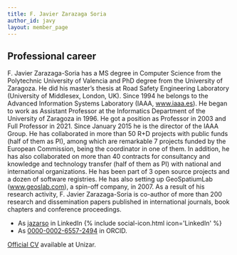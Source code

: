 ```yaml
---
title: F. Javier Zarazaga Soria
author_id: javy
layout: member_page
---
```


## Professional career

F. Javier Zarazaga-Soria has a MS degree in Computer Science from the Polytechnic University of Valencia and PhD degree from the University of Zaragoza. He did his master’s thesis at Road Safety Engineering Laboratory (University of Middlesex, London, UK). Since 1994 he belongs to the Advanced Information Systems Laboratory (IAAA, www.iaaa.es). 
He began to work as Assistant Professor at the Informatics Department of the University of Zaragoza in 1996. He got a position as Professor in 2003 and Full Professor in 2021. Since January 2015 he is the director of the IAAA Group. 
He has collaborated in more than 50 R+D projects with public funds (half of them as PI), among which are remarkable 7 projects funded by the European Commission, being the coordinator in one of them. In addition, he has also collaborated on more than 40 contracts for consultancy and knowledge and technology transfer (half of them as PI) with national and international organizations. He has been part of 3 open source projects and a dozen of software registries. He has also setting up GeoSpatiumLab (www.geoslab.com), a spin-off company, in 2007. As a result of his research activity, F. Javier Zarazaga-Soria is co-author of more than 200 research and dissemination papers published in international journals, book chapters and conference proceedings.

- As [jazarso](https://www.linkedin.com/in/jazarso/) in LinkedIn {% include social-icon.html icon='LinkedIn' %}
- As [0000-0002-6557-2494](https://orcid.org/0000-0002-6557-2494) in ORCID.

[Official CV](https://janovas.unizar.es/sideral/CV/francisco-javier-zarazaga-soria) available at Unizar.

